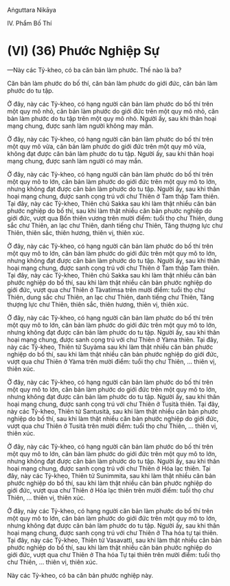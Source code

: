 Aṅguttara Nikāya

IV. Phẩm Bố Thí

# (VI) (36) Phước Nghiệp Sự

—Này các Tỷ-kheo, có ba căn bản làm phước. Thế nào là ba?

Căn bản làm phước do bố thí, căn bản làm phước do giới đức, căn bản làm phước do tu tập.

Ở đây, này các Tỷ-kheo, có hạng người căn bản làm phước do bố thí trên một quy mô nhỏ, căn bản làm phước do giới đức trên một quy mô nhỏ, căn bản làm phước do tu tập trên một quy mô nhỏ. Người ấy, sau khi thân hoại mạng chung, được sanh làm người không may mắn.

Ở đây, này các Tỷ-kheo, có hạng người căn bản làm phước do bố thí trên một quy mô vừa, căn bản làm phước do giới đức trên một quy mô vừa, không đạt được căn bản làm phước do tu tập. Người ấy, sau khi thân hoại mạng chung, được sanh làm người có may mắn.

Ở đây, này các Tỷ-kheo, có hạng người căn bản làm phước do bố thí trên một quy mô to lớn, căn bản làm phước do giới đức trên một quy mô to lớn, nhưng không đạt được căn bản làm phước do tu tập. Người ấy, sau khi thân hoại mạng chung, được sanh cọng trú với chư Thiên ở Tam thập Tam thiên. Tại đây, này các Tỷ-kheo, Thiên chủ Sakka sau khi làm thật nhiều căn bản phước nghiệp do bố thí, sau khi làm thật nhiều căn bản phước nghiệp do giới đức, vượt qua Bốn thiên vương trên mười điểm: tuổi thọ chư Thiên, dung sắc chư Thiên, an lạc chư Thiên, danh tiếng chư Thiên, Tăng thượng lực chư Thiên, thiên sắc, thiên hương, thiên vị, thiên xúc.

Ở đây, này các Tỷ-kheo, có hạng người căn bản làm phước do bố thí trên một quy mô to lớn, căn bản làm phước do giới đức trên một quy mô to lớn, nhưng không đạt được căn bản làm phước do tu tập. Người ấy, sau khi thân hoại mạng chung, được sanh cọng trú với chư Thiên ở Tam thập Tam thiên. Tại đây, này các Tỷ-kheo, Thiên chủ Sakka sau khi làm thật nhiều căn bản phước nghiệp do bố thí, sau khi làm thật nhiều căn bản phước nghiệp do giới đức, vượt qua chư Thiên ở Tàvatimsa trên mười điểm: tuổi thọ chư Thiên, dung sắc chư Thiên, an lạc chư Thiên, danh tiếng chư Thiên, Tăng thượng lực chư Thiên, thiên sắc, thiên hương, thiên vị, thiên xúc.

Ở đây, này các Tỷ-kheo, có hạng người căn bản làm phước do bố thí trên một quy mô to lớn, căn bản làm phước do giới đức trên một quy mô to lớn, nhưng không đạt được căn bản làm phước do tu tập. Người ấy, sau khi thân hoại mạng chung, được sanh cọng trú với chư Thiên ở Yàma thiên. Tại đây, này các Tỷ-kheo, Thiên tử Suyàma sau khi làm thật nhiều căn bản phước nghiệp do bố thí, sau khi làm thật nhiều căn bản phước nghiệp do giới đức, vượt qua chư Thiên ở Yàma trên mười điểm: tuổi thọ chư Thiên, ... thiên vị, thiên xúc.

Ở đây, này các Tỷ-kheo, có hạng người căn bản làm phước do bố thí trên một quy mô to lớn, căn bản làm phước do giới đức trên một quy mô to lớn, nhưng không đạt được căn bản làm phước do tu tập. Người ấy, sau khi thân hoại mạng chung, được sanh cọng trú với chư Thiên ở Tusità thiên. Tại đây, này các Tỷ-kheo, Thiên tử Santusità, sau khi làm thật nhiều căn bản phước nghiệp do bố thí, sau khi làm thật nhiều căn bản phước nghiệp do giới đức, vượt qua chư Thiên ở Tusità trên mười điểm: tuổi thọ chư Thiên, ... thiên vị, thiên xúc.

Ở đây, này các Tỷ-kheo, có hạng người căn bản làm phước do bố thí trên một quy mô to lớn, căn bản làm phước do giới đức trên một quy mô to lớn, nhưng không đạt được căn bản làm phước do tu tập. Người ấy, sau khi thân hoại mạng chung, được sanh cọng trú với chư Thiên ở Hóa lạc thiên. Tại đây, này các Tỷ-kheo, Thiên tử Sunimmita, sau khi làm thật nhiều căn bản phước nghiệp do bố thí, sau khi làm thật nhiều căn bản phước nghiệp do giới đức, vượt qua chư Thiên ở Hóa lạc thiên trên mười điểm: tuổi thọ chư Thiên, ... thiên vị, thiên xúc.

Ở đây, này các Tỷ-kheo, có hạng người căn bản làm phước do bố thí trên một quy mô to lớn, căn bản làm phước do giới đức trên một quy mô to lớn, nhưng không đạt được căn bản làm phước do tu tập. Người ấy, sau khi thân hoại mạng chung, được sanh cọng trú với chư Thiên ở Tha hóa tự tại thiên. Tại đây, này các Tỷ-kheo, Thiên tử Vasavattì, sau khi làm thật nhiều căn bản phước nghiệp do bố thí, sau khi làm thật nhiều căn bản phước nghiệp do giới đức, vượt qua chư Thiên ở Tha hóa Tự tại thiên trên mười điểm: tuổi thọ chư Thiên, ... thiên vị, thiên xúc.

Này các Tỷ-kheo, có ba căn bản phước nghiệp này.

